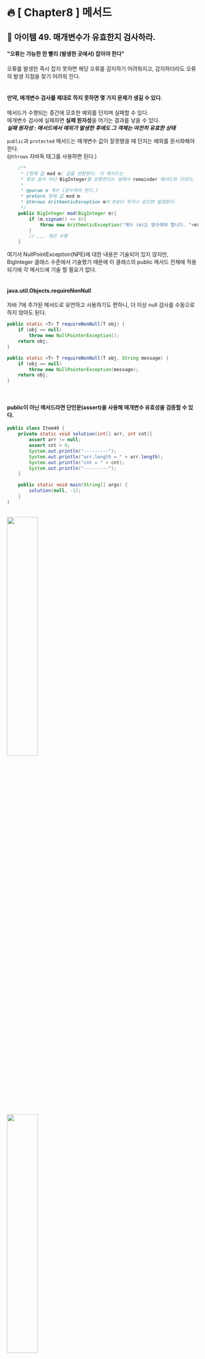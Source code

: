 # 🔥 [ Chapter8 ] 메서드

## 🎯  아이템 49. 매개변수가 유효한지 검사하라.
#### "오류는 가능한 한 빨리 (발생한 곳에서) 잡아야 한다" <br>
오류를 발생한 즉시 잡지 못하면 해당 오류를 감지하기 어려워지고, 감지하더라도 오류의 발생 지점을 찾기 어려워 진다.<br>
<br>

#### 만약, 매개변수 검사를 제대로 하지 못하면 몇 가지 문제가 생길 수 있다.
메서드가 수행되는 중간에 모호한 예외를 던지며 실패할 수 있다. <br>
매개변수 검사에 실패하면 **실패 원자성**을 어기는 결과를 낳을 수 있다.<br>
**_실패 원자성 : 메서드에서 예외가 발생한 후에도 그 객체는 여전히 유효한 상태_**<br>

`public`과 `protected` 메서드는 매개변수 값이 잘못됐을 때 던지는 예외를 문서화해야 한다.<br>
(`@throws` 자바독 태그를 사용하면 된다.)<br>
```java
    /**
     * (현재 값 mod m) 값을 반환한다. 이 메서드는
     * 항상 음이 아닌 BigInteger를 반환한다는 점에서 remainder 메서드와 다르다.
     * 
     * @param m 계수 (양수여야 한다.)
     * @return 현재 값 mod m
     * @throws ArithmeticException m이 0보다 작거나 같으면 발생한다.
     */
    public BigInteger mod(BigInteger m){
        if (m.signum() <= 0){
            throw new ArithmeticException("계수 (m)는 양수여야 합니다. "+m);
        }
        // ,,, 계산 수행
    }
```
여기서 NullPointException(NPE)에 대한 내용은 기술되어 있지 않지만,<br>
BigInteger 클래스 수준에서 기술했기 때문에 이 클래스의 public 메서드 전체에 적용되기에 각 메서드에 기술 할 필요가 없다.<br>
<br>
#### java.util.Objects.requireNonNull<br>
자바 7에 추가된 메서드로 유연하고 사용하기도 편하니, 더 이상 null 검사를 수동으로 하지 않아도 된다.<br>
```java
public static <T> T requireNonNull(T obj) {
    if (obj == null)
        throw new NullPointerException();
    return obj;
}

public static <T> T requireNonNull(T obj, String message) {
    if (obj == null)
        throw new NullPointerException(message);
    return obj;
}
```
<br>

#### public이 아닌 메서드라면 단언문(assert)을 사용해 매개변수 유효성을 검증할 수 있다.
```java
public class Item49 {
    private static void solution(int[] arr, int cnt){
        assert arr != null;
        assert cnt > 0;
        System.out.println("---------");
        System.out.println("arr.length = " + arr.length);
        System.out.println("cnt = " + cnt);
        System.out.println("---------");
    }

    public static void main(String[] args) {
        solution(null, -1);
    }
}
```
<br>
<img width="40%" src="https://user-images.githubusercontent.com/55771326/170809534-41dae2d0-030a-487b-8a15-a07eb819068b.png">
<br>
<img width="40%" src="https://user-images.githubusercontent.com/55771326/170809504-ca6da5e9-14ca-4cae-b86a-bdeab35b83b6.png">
<br>

메서드나 생성자를 작성할 때면 그 매개변수들에 어떤 제약이 있을지 생각해야 한다.<br>
그 제약들을 문서화하고 메서드 코드 시작 부분에서 명시적으로 검사해야한다.<br>

## 🎯  아이템 50. 적시에 방어적 복사본을 만들라.
#### 클라이언트가 여러분의 불변식을 깨뜨리려 혈안이 되어 있다고 가정하고 방어적으로 프로그래밍해야 한다.
<br>
* 기간을 표현하는 클래스 - 불변식을 지키지 못했다.<br>

```java
public final class Period {
    private final Date start;
    private final Date end;

    /**
     * @param  start 시작 시각
     * @param  end 종료 시각. 시작 시각보다 뒤여야 한다.
     * @throws IllegalArgumentException 시작 시각이 종료 시각보다 늦을 때 발생한다.
     * @throws NullPointerException start나 end가 null이면 발생한다.
     */
    public Period(Date start, Date end) {
        if (start.compareTo(end) > 0)
            throw new IllegalArgumentException(
                    start + "가 " + end + "보다 늦다.");
        this.start = start;
        this.end = end;
    }

    public Date start() {
        return start;
    }

    public Date end() {
        return end;
    }

    public String toString() {
        return start + " - " + end;
    }
}    
```
얼핏 이 클래스는 불변처럼 보이고, 시작 시각이 종료 시각보다 늦을 수 없다는 불변식이 무리 없이 지켜질 것 같다. <br>
하지만 Date가 가변이라는 사실을 이용하면 어렵지 않게 그 불변식을 깨뜨릴 수 있다.<br>
<br>
* Period 인스턴스의 내부를 공격해보자.<br>
```java
Date start = new Date();
Date end = new Date();
Period p = new Period(start,end);
end.setYear(78); // p의 내부를 수정했다.
```
**Date는 낡은 API이니 새로운 코드를 작성할 때는 더 이상 사용하면 안된다.**<br>
<br>
외부 공격으로부터 Period 인스턴스의 내부를 보호하려면 **생성자에서 받은 가변 매개변수 각각을 방어적으로 복사해야한다.**<br>
* 수정한 생성자 - 매개변수의 방어적 복사본을 만든다.<br>
```java
public Period(Date start, Date end) {
    this.start = new Date(start.getTime());
    this.end   = new Date(end.getTime());

    if (this.start.compareTo(this.end) > 0)
        throw new IllegalArgumentException(
                this.start + "가 " + this.end + "보다 늦다.");
}
```
매개변수의 유효성을 검사하기 전에 방어적 복사본을 만들고, 이 본사본으로 유효성을 검사한 점을 주목하자.<br>
<br>

생성자를 수정하면 앞서의 공격은 막아낼 수 있지만, Period 인스턴스는 아직도 변경이 가능하다.<br>
접근자 메서드가 내부의 가변 정보를 직접 드러내기 때문이다.<br>
* 수정한 접근자 - 필드의 방어적 복사본을 반환한다.<br>
```java
public Date start() {
    return new Date(start.getTime());
}

public Date end() {
    return new Date(end.getTime());
}
```
<br>
클래스가 클라이언트로부터 받는 혹은 클라이언트로 반환하는 구성요소가 가변이라면<br>
그 요소는 반드시 방어적으로 복사해야한다.<br>

## 🎯  아이템 51. 메서드 시그니처를 신중히 설계하라.
#### 1. 메서드 이름을 신중이 짓자.
항상 표준 명명 규칙을 따라야 한다. 이해할 수 있고, 같은 패키지에 속한 다른 이름들과 일관되게 짓는 게 최우선 목표다.<br>
#### 2. 편의 메서드를 너무 많이 만들지 말자.
모든 메서드는 각각 자신의 소임을 다해야 한다. 메서드가 너무 많은 클래스는 익히고, 사용하고, 문서화하고, 테스트하고,<br>
유지보수하기 어렵다. 따라서 확신이 서지 않으면 만들지 말자.<br>
#### 3. 매개변수 목록은 짧게 유지하자.
4개 이하가 좋다. 일단 4개가 넘어가면 매개변수를 전부 기억하기가 쉽지않다. 같은 타입의 매개변수 여러 개가 연달아 <br>
나오는 경우가 특히 해롭다. 과하게 긴 매개변수 목록을 짧게 줄여주는 기술 세 가지를 소개하겠다.<br>
1) 여러 메서드로 쪼갠다. 쪼개진 메서드 각각은 원래 매개변수 목록의 부분집합을 받는다.<br>
2) 매개변수 여러 개를 묶어주는 도우미 클래스를 만드는 것이다. (DTO)<br>
3) 앞서의 두 기법을 혼합한 것으로, 객체 생성에 사용한 빌더 패턴을 메서드 호출에 응용한다고 보면 된다.<br>

<br>

## 🎯  아이템 52. 다중정의는 신중히 사용하라.
* 컬렉션 분류기 - 오류! 이 프로그램은 무엇을 출력할까?<br>
```java
public class CollectionClassifier {
    public static String classify(Set<?> s) {
        return "집합";
    }

    public static String classify(List<?> lst) {
        return "리스트";
    }

    public static String classify(Collection<?> c) {
        return "그 외";
    }

    public static void main(String[] args) {
        Collection<?>[] collections = {
                new HashSet<String>(),
                new ArrayList<BigInteger>(),
                new HashMap<String, String>().values()
        };

        for (Collection<?> c : collections)
            System.out.println(classify(c));
    }
}
```
"집합","리스트","그 외"를 차례로 출력할 것 같지만, 실제로 수행해보면 "그 외"만 세 번 연달아 출력한다.<br>
그 이유는 다중정의(overloading, 오버로딩)된 세 classify 중 어느 메서드를 호출할지가 컴파일타입에<br>
정해지기 때문이다. 따라서, 컴파일타입의 매개변수 타입을 기준으로 항상 세 번째 메서드만 호출하는 것이다.<br>
<br>

이러한 문제는 CollectionClassifier의 모든 classify메서드를 하나로 합친 후 instanceof로 명시적으로 검사하면 말끔히 해결된다.<br>
```java
public class FixedCollectionClassifier {
    public static String classify(Collection<?> c) {
        return c instanceof Set ? "집합" :
                c instanceof List ? "리스트" : "그 외";
    }

    public static void main(String[] args) {
        Collection<?>[] collections = {
                new HashSet<String>(),
                new ArrayList<BigInteger>(),
                new HashMap<String, String>().values()
        };

        for (Collection<?> c : collections)
            System.out.println(classify(c));
    }
}
```
<br>

프로그매이 언어가 다중정의를 허용한다고 해서 다중정의를 꼭 활용하란 뜻은 아니다. 일반적으로 매개변수 수가 같은 때는 <br>
다중정의를 피하는 게 좋다. 상황에 따라, 특히 생성자라면 이 조언을 따르기가 불가능할 수 있다. 그럴 때는 헷갈릴 만한<br>
매개변수는 형변환하여 정확한 다중정의 메서드가 선택되도록 해야 한다. <br>

## 🎯  아이템 53. 가변인수는 신중히 사용하라.
인수 개수가 일정하지 않은 메서드를 정의해야 한다면 가변인수가 반드시 필요하다. 메서드를 정의할 때 필수 매개변수는<br>
가변인수 앞에 두고, 가변인수를 사용할 때는 성능 문제까지 고려하자.<br>
* 인수가 1개 이상이어야 하는 가변인수 메서드 - 잘못 구현한 예!<br>
```java
static int min(int... args) {
    if (args.length == 0)
        throw new IllegalArgumentException("인수가 1개 이상 필요합니다.");
    int min = args[0];
    for (int i = 1; i < args.length; i++)
        if (args[i] < min)
            min = args[i];
    return min;
}
```
이 방식에는 문제가 몇 개 있다. 가장 심각한 문제는 인수를 0개만 넣어 호출하면 런타임에 실패한다는 점이다. 코드도 지저분하다.<br>
<br>
* 인수가 1개 이상이어야 할 때 가변인수를 제대로 사용하는 방법<br>
```java
static int min(int firstArg, int... remainingArgs) {
    int min = firstArg;
    for (int arg : remainingArgs)
        if (arg < min)
            min = arg;
    return min;
}
```
첫 번째로는 평범한 매개변수를 받고, 가변인수는 두 번재로 받으면 앞서의 문제가 말끔히 사라진다.<br>
<img width="40%" src="https://user-images.githubusercontent.com/55771326/170811106-1a15c5b5-dbbd-41d9-aa1b-5857a2bb5aad.png">
<br>

## 🎯  아이템 54. null이 아닌, 빈 컬렉션이나 배열을 반환하라.
## 🎯  아이템 55. 옵셔널 반환은 신중히 하라.
## 🎯  아이템 56. 공개된 API 요소에는 항상 문서화 주석을 작성하라.

<br>

> Joshua Bloch, 『Effective Java 3/E』, 개앞맵시 옮김, 프로그래밍인사이트(2018), p297-342.